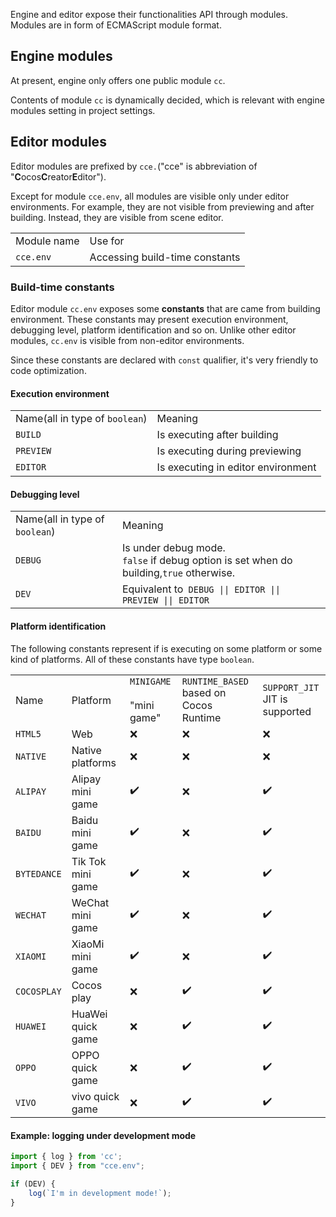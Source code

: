 

Engine and editor expose their functionalities API through modules. Modules are in form of ECMAScript module format.

## Engine modules

At present, engine only offers one public module `cc`.

Contents of module `cc` is dynamically decided,
which is relevant with engine modules setting in project settings.

## Editor modules

Editor modules are prefixed by `cce.`("cce" is abbreviation of "**C**ocos**C**reator**E**ditor").

Except for module `cce.env`, all modules are visible only under editor environments. For example, they are not visible from previewing and after building. Instead, they are visible from scene editor.

<table>
    <tr>
        <td>Module name</td>
        <td>Use for</td>
    </tr>
    <tr>
        <td><code>cce.env</code></td>
        <td>Accessing build-time constants</td>
    </tr>
</table>

### Build-time constants

Editor module `cc.env` exposes some **constants** that are came from building environment. These constants may present execution environment, debugging level, platform identification and so on. Unlike other editor modules, `cc.env` is visible from non-editor environments.

Since these constants are declared with `const` qualifier, it's very friendly to code optimization.

#### Execution environment

<table>
    <tr><td>Name(all in type of <code>boolean</code>)</td> <td>Meaning</td></tr>
    <tr><td><code>BUILD</code></td> <td>Is executing after building</td></tr>
    <tr><td><code>PREVIEW</code></td> <td>Is executing during previewing</td></tr>
    <tr><td><code>EDITOR</code></td> <td>Is executing in editor environment</td></tr>
</table>

#### Debugging level

<table>
    <tr><td>Name(all in type of <code>boolean</code>)</td> <td>Meaning</td></tr>
    <tr><td><code>DEBUG</code></td> <td>Is under debug mode.<br/><code>false</code> if debug option is set when do building,<code>true</code> otherwise.
    </td></tr>
    <tr><td><code>DEV</code></td> <td>Equivalent to<code> DEBUG || EDITOR || PREVIEW || EDITOR</code></tr>
</table>

#### Platform identification

The following constants represent if is executing on some platform or some kind of platforms. All of these constants have type `boolean`.
<!-- Please sort the table in dictionary order -->
<table>
    <tr>
    <td>Name</td>
    <td>Platform</td>
    <td><code>MINIGAME<br/></code><br/>"mini game"</td>
    <td><code>RUNTIME_BASED</code><br/>based on Cocos Runtime</td>
    <td><code>SUPPORT_JIT</code><br/>JIT is supported</td>
    </tr>
    <!---->
    <tr>
    <td><code>HTML5</code></td>
    <td>Web</td>
    <td>❌</td> <!-- MINIGAME -->
    <td>❌</td> <!-- RUNTIME_BASED -->
    <td>❌</td> <!-- SUPPORT_JIT -->
    </tr>
    <!---->
    <tr>
    <td><code>NATIVE</code></td>
    <td>Native platforms</td>
    <td>❌</td> <!-- MINIGAME -->
    <td>❌</td> <!-- RUNTIME_BASED -->
    <td>❌</td> <!-- SUPPORT_JIT -->
    </tr>
    <!---->
    <tr>
    <td><code>ALIPAY</code></td>
    <td>Alipay mini game</td>
    <td>✔️</td> <!-- MINIGAME -->
    <td>❌</td> <!-- RUNTIME_BASED -->
    <td>✔️</td> <!-- SUPPORT_JIT -->
    </tr>
    <!---->
    <tr>
    <td><code>BAIDU</code></td>
    <td>Baidu mini game</td>
    <td>✔️</td> <!-- MINIGAME -->
    <td>❌</td> <!-- RUNTIME_BASED -->
    <td>✔️</td> <!-- SUPPORT_JIT -->
    </tr>
    <!---->
    <tr>
    <td><code>BYTEDANCE</code></td>
    <td>Tik Tok mini game</td>
    <td>✔️</td> <!-- MINIGAME -->
    <td>❌</td> <!-- RUNTIME_BASED -->
    <td>✔️</td> <!-- SUPPORT_JIT -->
    </tr>
    <!---->
    <td><code>WECHAT</code></td>
    <td>WeChat mini game</td>
    <td>✔️</td> <!-- MINIGAME -->
    <td>❌</td> <!-- RUNTIME_BASED -->
    <td>✔️</td> <!-- SUPPORT_JIT -->
    </tr>
    <!---->
    <tr>
    <td><code>XIAOMI</code></td>
    <td>XiaoMi mini game</td>
    <td>✔️</td> <!-- MINIGAME -->
    <td>❌</td> <!-- RUNTIME_BASED -->
    <td>✔️</td> <!-- SUPPORT_JIT -->
    </tr>
    <!---->
    <tr><td><code>COCOSPLAY</code></td>
    <td>Cocos play</td>
    <td>❌</td> <!-- MINIGAME -->
    <td>✔️</td> <!-- RUNTIME_BASED -->
    <td>✔️</td> <!-- SUPPORT_JIT -->
    </tr>
    <!---->
    <tr>
    <td><code>HUAWEI</code></td>
    <td>HuaWei quick game</td>
    <td>❌</td> <!-- MINIGAME -->
    <td>✔️</td> <!-- RUNTIME_BASED -->
    <td>✔️</td> <!-- SUPPORT_JIT -->
    </tr>
    <!---->
    <tr>
    <td><code>OPPO</code></td>
    <td>OPPO quick game</td>
    <td>❌</td> <!-- MINIGAME -->
    <td>✔️</td> <!-- RUNTIME_BASED -->
    <td>✔️</td> <!-- SUPPORT_JIT -->
    </tr>
    <!---->
    <tr>
    <td><code>VIVO</code></td>
    <td>vivo quick game</td>
    <td>❌</td> <!-- MINIGAME -->
    <td>✔️</td> <!-- RUNTIME_BASED -->
    <td>✔️</td> <!-- SUPPORT_JIT -->
    </tr>
    <!---->
    <tr>
</table>

#### Example: logging under development mode

```ts
import { log } from 'cc';
import { DEV } from "cce.env";

if (DEV) {
    log(`I'm in development mode!`);
}
```
